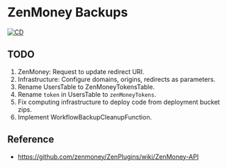 # ZenMoney Backups

[![CD](https://github.com/loginov-rocks/ZenMoney-Backups/actions/workflows/cd.yml/badge.svg)](https://github.com/loginov-rocks/ZenMoney-Backups/actions/workflows/cd.yml)

## TODO

1. ZenMoney: Request to update redirect URI.
2. Infrastructure: Configure domains, origins, redirects as parameters.
3. Rename UsersTable to ZenMoneyTokensTable.
4. Rename `token` in UsersTable to `zenMoneyTokens`.
5. Fix computing infrastructure to deploy code from deployment bucket zips.
6. Implement WorkflowBackupCleanupFunction.

## Reference

* https://github.com/zenmoney/ZenPlugins/wiki/ZenMoney-API
